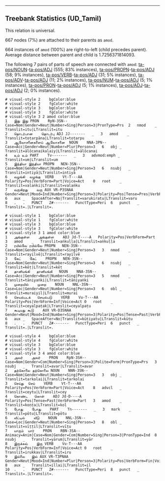 

--------------------------------------------------------------------------------

## Treebank Statistics (UD_Tamil)

This relation is universal.

667 nodes (7%) are attached to their parents as `amod`.

664 instances of `amod` (100%) are right-to-left (child precedes parent).
Average distance between parent and child is 1.7256371814093.

The following 7 pairs of parts of speech are connected with `amod`: [ta-pos/NOUN]()-[ta-pos/ADJ]() (555; 83% instances), [ta-pos/PROPN]()-[ta-pos/ADJ]() (58; 9% instances), [ta-pos/VERB]()-[ta-pos/ADJ]() (31; 5% instances), [ta-pos/ADV]()-[ta-pos/ADJ]() (11; 2% instances), [ta-pos/NUM]()-[ta-pos/ADJ]() (5; 1% instances), [ta-pos/PRON]()-[ta-pos/ADJ]() (5; 1% instances), [ta-pos/ADJ]()-[ta-pos/ADJ]() (2; 0% instances).


~~~ conllu
# visual-style 2	bgColor:blue
# visual-style 2	fgColor:white
# visual-style 3	bgColor:blue
# visual-style 3	fgColor:white
# visual-style 3 2 amod	color:blue
1	இது	இது	PRON	RpN-3SN--	Case=Nom|Gender=Neut|Number=Sing|Person=3|PronType=Prs	2	nmod	_	Translit=itu|LTranslit=itu
2	தொடர்பான	தொடர்பு	ADJ	JJ-------	_	3	amod	_	Translit=toṭarpāna|LTranslit=toṭarpu
3	ஆலோசனைகளைய்	ஆலோசனை	NOUN	NNA-3PN--	Case=Acc|Gender=Neut|Number=Plur|Person=3	6	obj	_	Translit=ālōcanaikaḷaiy|LTranslit=ālōcanai
4	உம்	உம்	PART	Tv-------	_	3	advmod:emph	_	Translit=um|LTranslit=um
5	இந்தியா	இந்தியா	PROPN	NEN-3SN--	Case=Nom|Gender=Neut|Number=Sing|Person=3	6	nsubj	_	Translit=intiyā|LTranslit=intiyā
6	வழங்கி	வழங்கு	VERB	Vt-T---AA	Polarity=Pos|VerbForm=Part|Voice=Act	0	root	_	Translit=valaṅki|LTranslit=valaṅku
7	வருகிறது	வரு	AUX	VR-P3SNAA	Gender=Neut|Mood=Ind|Number=Sing|Person=3|Polarity=Pos|Tense=Pres|VerbForm=Fin|Voice=Act	6	aux	_	SpaceAfter=No|Translit=varukiratu|LTranslit=varu
8	.	.	PUNCT	Z#-------	PunctType=Peri	6	punct	_	Translit=.|LTranslit=.

~~~


~~~ conllu
# visual-style 1	bgColor:blue
# visual-style 1	fgColor:white
# visual-style 3	bgColor:blue
# visual-style 3	fgColor:white
# visual-style 3 1 amod	color:blue
1	அங்குள்ள	அங்குள்ள	ADJ	Jd-T----A	Polarity=Pos|VerbForm=Part	3	amod	_	Translit=aṅkuḷḷa|LTranslit=aṅkuḷḷa
2	ரயில்வே	ரயில்வே	PROPN	NEN-3SN--	Case=Nom|Gender=Neut|Number=Sing|Person=3	3	nmod	_	Translit=rayilvē|LTranslit=rayilvē
3	கேட்	கேட்	PROPN	NEN-3SN--	Case=Nom|Gender=Neut|Number=Sing|Person=3	6	nsubj	_	Translit=kēṭ|LTranslit=kēṭ
4	தானியங்கி	தானியங்கி	NOUN	NNA-3SN--	Case=Acc|Gender=Neut|Number=Sing|Person=3	5	nmod	_	Translit=tāniyaṅki|LTranslit=tāniyaṅki
5	முறையில்	முறை	NOUN	NNL-3SN--	Case=Loc|Gender=Neut|Number=Sing|Person=3	6	obl	_	Translit=muraiyil|LTranslit=murai
6	செயல்படக்	செயல்படு	VERB	Vu-T---AA	Polarity=Pos|VerbForm=Inf|Voice=Act	0	root	_	Translit=ceyalpaṭak|LTranslit=ceyalpaṭu
7	கூடியது	கூடு	AUX	VR-D3SNAA	Gender=Neut|Mood=Ind|Number=Sing|Person=3|Polarity=Pos|Tense=Past|VerbForm=Fin|Voice=Act	6	aux	_	SpaceAfter=No|Translit=kūṭiyatu|LTranslit=kūṭu
8	.	.	PUNCT	Z#-------	PunctType=Peri	6	punct	_	Translit=.|LTranslit=.

~~~


~~~ conllu
# visual-style 4	bgColor:blue
# visual-style 4	fgColor:white
# visual-style 3	bgColor:blue
# visual-style 3	fgColor:white
# visual-style 3 4 amod	color:blue
1	அவர்	அவர்	PRON	RpN-3SH--	Case=Nom|Gender=Com|Number=Sing|Person=3|Polite=Form|PronType=Prs	3	nsubj	_	Translit=avar|LTranslit=avar
2	தற்கொலை	தற்கொலை	NOUN	NNN-3SN--	Case=Nom|Gender=Neut|Number=Sing|Person=3	3	obj	_	Translit=tarkolai|LTranslit=tarkolai
3	செய்து	செய்	VERB	Vt-T---AA	Polarity=Pos|VerbForm=Part|Voice=Act	8	advcl	_	Translit=ceytu|LTranslit=cey
4	கொண்ட	கொள்	ADJ	Jd-D----A	Polarity=Pos|Tense=Past|VerbForm=Part	3	amod	_	Translit=koṇṭa|LTranslit=koḷ
5	போது	போது	PART	Tn-------	_	3	mark	_	Translit=pōtu|LTranslit=pōtu
6	வீட்டில்	வீடு	NOUN	NNL-3SN--	Case=Loc|Gender=Neut|Number=Sing|Person=3	8	obl	_	Translit=vīṭṭil|LTranslit=vīṭu
7	யாரும்	யார்	PRON	RBN-3SA--	Animacy=Anim|Case=Nom|Gender=Com|Number=Sing|Person=3|PronType=Ind	8	nsubj	_	Translit=yārum|LTranslit=yār
8	இருக்கவ்	இரு	VERB	Vu-T---AA	Polarity=Pos|VerbForm=Inf|Voice=Act	0	root	_	Translit=irukkav|LTranslit=iru
9	இல்லை	இல்	AUX	VR-T3PNAA	Gender=Neut|Mood=Ind|Number=Plur|Person=3|Polarity=Pos|VerbForm=Fin|Voice=Act	8	aux	_	Translit=illai|LTranslit=il
10	.	.	PUNCT	Z#-------	PunctType=Peri	8	punct	_	Translit=.|LTranslit=.

~~~


